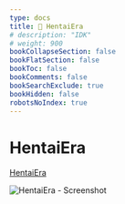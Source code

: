 ```yaml
---
type: docs
title: 🔷 HentaiEra
# description: "IDK"
# weight: 900
bookCollapseSection: false
bookFlatSection: false
bookToc: false
bookComments: false
bookSearchExclude: true
bookHidden: false
robotsNoIndex: true
---
```


# HentaiEra

[HentaiEra](https://hentaiera.com/?nt)

![HentaiEra - Screenshot](@img/hentaiera-screenshot.avif)

